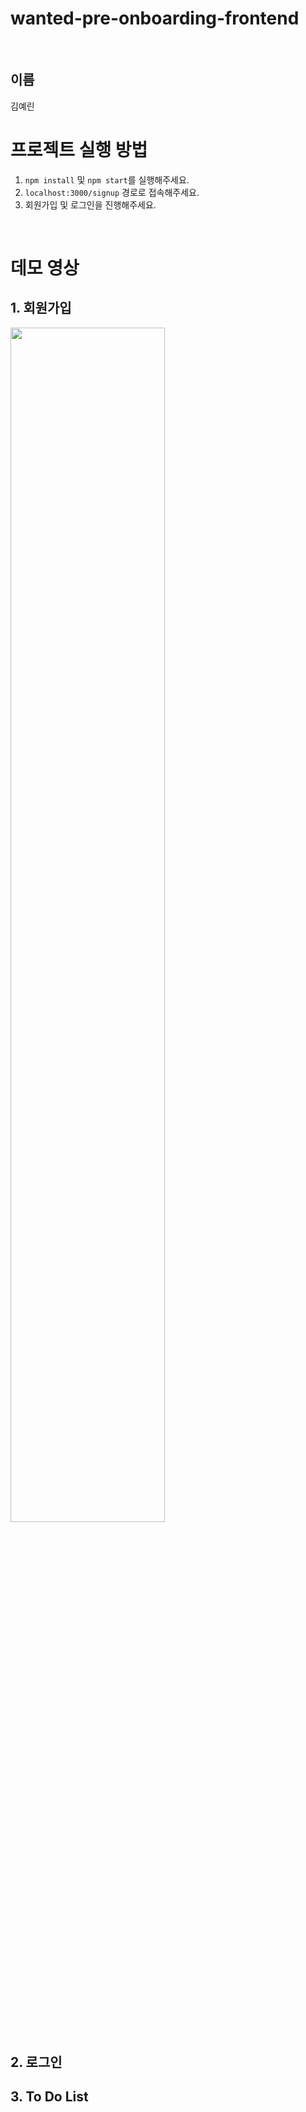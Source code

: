 # wanted-pre-onboarding-frontend
<br>

## 이름
김예린
<br>

# 프로젝트 실행 방법
1. `npm install` 및 `npm start`를 실행해주세요.
2. `localhost:3000/signup` 경로로 접속해주세요.
3. 회원가입 및 로그인을 진행해주세요.

<br>

# 데모 영상

## 1. 회원가입
<img width='70%' src='https://github.com/ererink/wanted-pre-onboarding-frontend/assets/87455535/4b5acd76-b521-4331-91d9-5d96d70448b2'>

## 2. 로그인

## 3. To Do List

